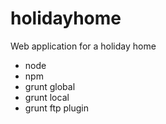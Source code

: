 holidayhome
===========

Web application for a holiday home

 - node
 - npm
 - grunt global
 - grunt local
 - grunt ftp plugin
